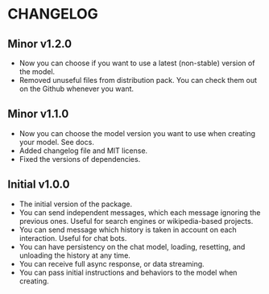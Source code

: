 # CHANGELOG

## Minor v1.2.0

-   Now you can choose if you want to use a latest (non-stable) version of the model.
-   Removed unuseful files from distribution pack. You can check them out on the Github whenever you want.

## Minor v1.1.0

-   Now you can choose the model version you want to use when creating your model. See docs.
-   Added changelog file and MIT license.
-   Fixed the versions of dependencies.

## Initial v1.0.0

-   The initial version of the package.
-   You can send independent messages, which each message ignoring the previous ones. Useful for search engines or wikipedia-based projects.
-   You can send message which history is taken in account on each interaction. Useful for chat bots.
-   You can have persistency on the chat model, loading, resetting, and unloading the history at any time.
-   You can receive full async response, or data streaming.
-   You can pass initial instructions and behaviors to the model when creating.
